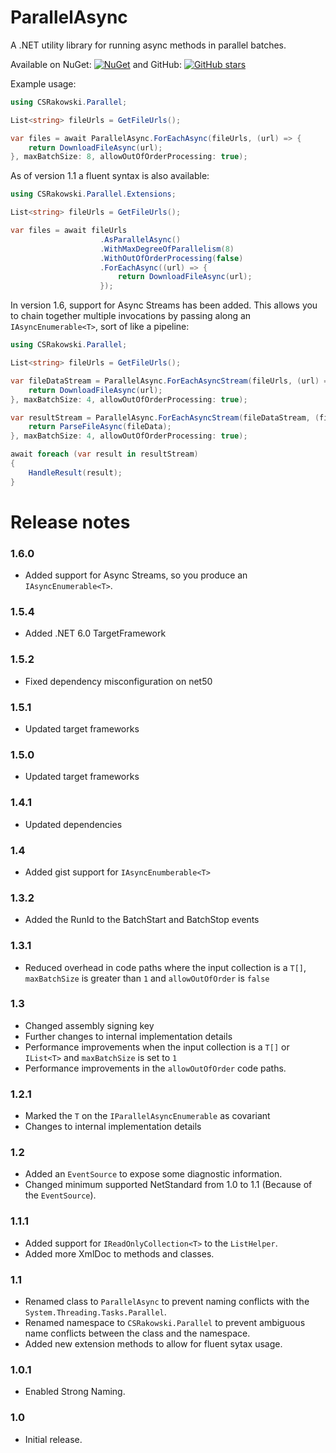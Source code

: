 # ParallelAsync
A .NET utility library for running async methods in parallel batches.

Available on NuGet: [![NuGet](https://img.shields.io/nuget/v/CSRakowski.ParallelAsync.svg)](https://www.nuget.org/packages/CSRakowski.ParallelAsync/)
 and GitHub: [![GitHub stars](https://img.shields.io/github/stars/csrakowski/ParallelAsync.svg)](https://github.com/csrakowski/ParallelAsync/)

Example usage:
```cs
using CSRakowski.Parallel;

List<string> fileUrls = GetFileUrls();

var files = await ParallelAsync.ForEachAsync(fileUrls, (url) => {
    return DownloadFileAsync(url);
}, maxBatchSize: 8, allowOutOfOrderProcessing: true);
```

As of version 1.1 a fluent syntax is also available:
```cs
using CSRakowski.Parallel.Extensions;

List<string> fileUrls = GetFileUrls();

var files = await fileUrls
                    .AsParallelAsync()
                    .WithMaxDegreeOfParallelism(8)
                    .WithOutOfOrderProcessing(false)
                    .ForEachAsync((url) => {
                        return DownloadFileAsync(url);
                    });
```

In version 1.6, support for Async Streams has been added.
This allows you to chain together multiple invocations by passing along an `IAsyncEnumerable<T>`, sort of like a pipeline:

```cs
using CSRakowski.Parallel;

List<string> fileUrls = GetFileUrls();

var fileDataStream = ParallelAsync.ForEachAsyncStream(fileUrls, (url) => {
    return DownloadFileAsync(url);
}, maxBatchSize: 4, allowOutOfOrderProcessing: true);

var resultStream = ParallelAsync.ForEachAsyncStream(fileDataStream, (fileData) => {
    return ParseFileAsync(fileData);
}, maxBatchSize: 4, allowOutOfOrderProcessing: true);

await foreach (var result in resultStream)
{
    HandleResult(result);
}
```


# Release notes

### 1.6.0
* Added support for Async Streams, so you produce an `IAsyncEnumerable<T>`.

### 1.5.4
* Added .NET 6.0 TargetFramework

### 1.5.2
* Fixed dependency misconfiguration on net50

### 1.5.1
* Updated target frameworks

### 1.5.0
* Updated target frameworks

### 1.4.1
* Updated dependencies
 
### 1.4
* Added gist support for `IAsyncEnumberable<T>`

### 1.3.2
* Added the RunId to the BatchStart and BatchStop events

### 1.3.1
* Reduced overhead in code paths where the input collection is a `T[]`, `maxBatchSize` is greater than `1` and `allowOutOfOrder` is `false`

### 1.3
* Changed assembly signing key
* Further changes to internal implementation details
* Performance improvements when the input collection is a `T[]` or `IList<T>` and `maxBatchSize` is set to `1`
* Performance improvements in the `allowOutOfOrder` code paths.

### 1.2.1
* Marked the `T` on the `IParallelAsyncEnumerable` as covariant
* Changes to internal implementation details

### 1.2
* Added an `EventSource` to expose some diagnostic information.
* Changed minimum supported NetStandard from 1.0 to 1.1 (Because of the `EventSource`).

### 1.1.1
* Added support for `IReadOnlyCollection<T>` to the `ListHelper`.
* Added more XmlDoc to methods and classes.

### 1.1
* Renamed class to `ParallelAsync` to prevent naming conflicts with the `System.Threading.Tasks.Parallel`.
* Renamed namespace to `CSRakowski.Parallel` to prevent ambiguous name conflicts between the class and the namespace.
* Added new extension methods to allow for fluent sytax usage.

### 1.0.1
* Enabled Strong Naming.

### 1.0
* Initial release.
